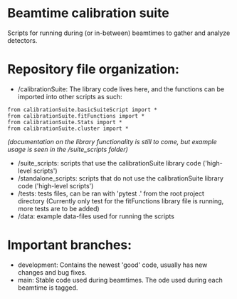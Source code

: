 # Beamtime calibration suite
Scripts for running during (or in-between) beamtimes to gather and analyze detectors.

# Repository file organization:

* /calibrationSuite: The library code lives here, and the functions can be imported into other scripts as such:
```
from calibrationSuite.basicSuiteScript import * 
from calibrationSuite.fitFunctions import * 
from calibrationSuite.Stats import * 
from calibrationSuite.cluster import *
```
_(documentation on the library functionality is still to come, but example usage is seen in the /suite_scripts folder)_

* /suite_scripts: scripts that use the calibrationSuite library code ('high-level scripts')
* /standalone_scripts: scripts that do not use the calibrationSuite library code ('high-level scripts')
* /tests: tests files, can be ran with 'pytest .' from the root project directory (Currently only test for the fitFunctions library file is running, more tests are to be added)
* /data: example data-files used for running the scripts

# Important branches:
* development: Contains the newest 'good' code, usually has new changes and bug fixes.
* main: Stable code used during beamtimes. The ode used during each beamtime is tagged.